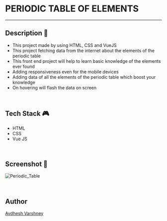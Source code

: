 # **PERIODIC TABLE OF ELEMENTS**
---


## **Description 📃** 
- This project made by using HTML, CSS and VueJS
- This project fetching data from the internet about the elements of the periodic table
- This front end project will help to learn basic knowledge of the elements ever found
- Adding responsiveness even for the mobile devices
- Adding data of all the elements of the periodic table which boost your knowledge
- On hovering will flash the data on screen 

<br>


## **Tech Stack 🎮**
- HTML
- CSS
- Vue JS

<br>


## **Screenshot 📸**

![Periodic_Table](https://github.com/pranjay-poddar/Dev-Geeks/assets/114330097/a5a107d6-5bfd-4207-92e5-a80b822b0073)

<br>


## **Author**

[Avdhesh Varshney](https://github.com/Avdhesh-Varshney)


